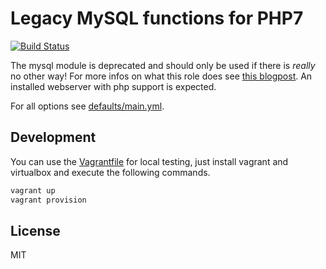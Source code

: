 # Legacy MySQL functions for PHP7

[![Build Status](https://travis-ci.org/morbidick/ansible-role-pecl-mysql-legacy.svg?branch=master)](https://travis-ci.org/morbidick/ansible-role-pecl-mysql-legacy)

The mysql module is deprecated and should only be used if there is *really* no other way! For more infos on what this role does see [this blogpost](https://ckon.wordpress.com/2015/08/06/put-mysql-functions-back-into-php-7/). An installed webserver with php support is expected.

For all options see [defaults/main.yml](defaults/main.yml).

## Development

You can use the [Vagrantfile](Vagrantfile) for local testing, just install vagrant and virtualbox and execute the following commands.

````bash
vagrant up
vagrant provision
````

## License

MIT
